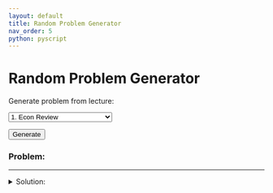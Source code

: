 ```yaml
---
layout: default
title: Random Problem Generator
nav_order: 5
python: pyscript
---
```


# Random Problem Generator

<dialog id="loading">
<p><img src="/CSUN-Econ-310/assets/images/loading-wheel.gif" width="100"></p>
</dialog>

<label for="dropdown">Generate problem from lecture:</label>

<select id="dropdown">
    <option value="lec01">1. Econ Review</option>
	<option value="lec02">2. Math Review</option>
	<option value="lec03">3. Single Variable Optimization</option>
	<option value="lec04">4. Commodity Market Models</option>
	<option value="lec05">5. Labor Market Models</option>
	<option value="lec06">6. General Equilibrium Models</option>
	<option value="lec07">7. Productivity Growth</option>
</select>

<button id="button" pys-onClick="generate_problem">Generate</button>

<p><h3>Problem:</h3></p>

<div id="problem">
</div>

---

<details id="details">
<summary>Solution:</summary>
<div id="solution">
</div>
</details>

<script type="py" src="/CSUN-Econ-310/rpg.py" config="/CSUN-Econ-310/rpg.toml">
</script>
